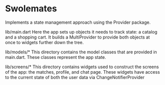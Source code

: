 # Swolemates

Implements a state management approach using the Provider package.

lib/main.dart
Here the app sets up objects it needs to track state: a catalog and a shopping cart. It builds a MultiProvider to provide both objects at once to widgets further down the tree.

lib/models/*
This directory contains the model classes that are provided in main.dart. These classes represent the app state.

lib/screens/*
This directory contains widgets used to construct the screens of the app: the matches, profile, and chat page. These widgets have access to the current state of both the user data via ChangeNotifierProvider
